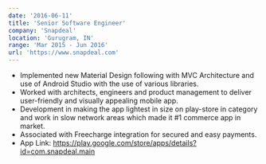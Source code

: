 ```yaml
---
date: '2016-06-11'
title: 'Senior Software Engineer'
company: 'Snapdeal'
location: 'Gurugram, IN'
range: 'Mar 2015 - Jun 2016'
url: 'https://www.snapdeal.com'
---
```


- Implemented new Material Design following with MVC Architecture and use of Android Studio with the use of various libraries.
- Worked with architects, engineers and product management to deliver user-friendly and visually appealing mobile app.
- Development in making the app lightest in size on play-store in category and work in slow network areas which made it #1 commerce app in market.
- Associated with Freecharge integration for secured and easy payments.
- App Link: https://play.google.com/store/apps/details?id=com.snapdeal.main